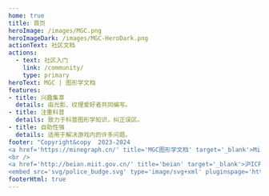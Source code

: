```yaml
---
home: true
title: 首页
heroImage: /images/MGC.png
heroImageDark: /images/MGC-HeroDark.png
actionText: 社区文档
actions:
  - text: 社区入门
    link: /community/
    type: primary
heroText: MGC | 图形学文档
features:
- title: 兴趣集萃
  details: 由光影、纹理爱好者共同编写。
- title: 注重科普
  details: 致力于科普图形学知识，纠正误区。
- title: 自助性强
  details: 适用于解决游戏内的许多问题。
footer: "Copyright&copy  2023-2024  
<a href='https://minegraph.cn/' title='MGC图形学文档' target='_blank'>MineGraph</a>  All  Rights  Reserved.
<br />      
<a href='http://beian.miit.gov.cn/' title='beian' target='_blank'>沪ICP备2023036853号</a>  
<embed src='svg/police_budge.svg' type='image/svg+xml' pluginspage='http://www.adobe.com/svg/viewer/install/'>陕公网安备61019002002803号"
footerHtml: true
---
```

